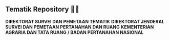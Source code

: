## Tematik Repository 👩‍💻
**DIREKTORAT SURVEI DAN PEMETAAN TEMATIK**
**DIREKTORAT JENDERAL SURVEI DAN PEMETAAN PERTANAHAN DAN RUANG**
**KEMENTERIAN AGRARIA DAN TATA RUANG / BADAN PERTANAHAN NASIONAL**
<!--

**Here are some ideas to get you started:**

🙋‍♀️ A short introduction - what is your organization all about?
🌈 Contribution guidelines - how can the community get involved?
👩‍💻 Useful resources - where can the community find your docs? Is there anything else the community should know?
🍿 Fun facts - what does your team eat for breakfast?
🧙 Remember, you can do mighty things with the power of [Markdown](https://docs.github.com/github/writing-on-github/getting-started-with-writing-and-formatting-on-github/basic-writing-and-formatting-syntax)
-->
